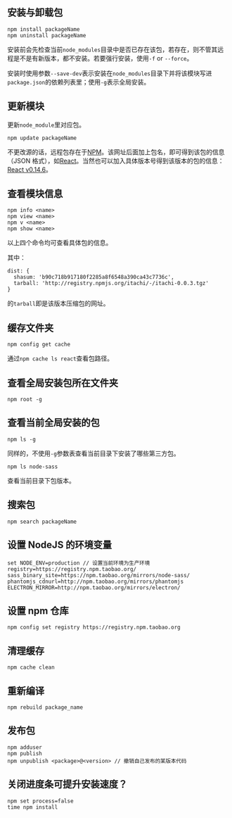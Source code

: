 ## 安装与卸载包

```
npm install packageName
npm uninstall packageName
```

安装前会先检查当前`node_modules`目录中是否已存在该包，若存在，则不管其远程是不是有新版本，都不安装。若要强行安装，使用`-f` or `--force`。

安装时使用参数`--save-dev`表示安装在`node_modules`目录下并将该模块写进`package.json`的依赖列表里；使用`-g`表示全局安装。

## 更新模块

更新`node_module`里对应包。

```
npm update packageName
```

不更改源的话，远程包存在于[NPM](https://registry.npmjs.org/)。该网址后面加上包名，即可得到该包的信息（JSON 格式），如[React](https://registry.npmjs.org/react)。当然也可以加入具体版本号得到该版本的包的信息：[React v0.14.6](https://registry.npmjs.org/react/v0.14.6)。

## 查看模块信息

```
npm info <name>
npm view <name>
npm v <name>
npm show <name>
```

以上四个命令均可查看具体包的信息。

其中：

```
dist: {
  shasum: 'b90c718b917180f2285a8f6548a390ca43c7736c',
  tarball: 'http://registry.npmjs.org/itachi/-/itachi-0.0.3.tgz'
}
```

的`tarball`即是该版本压缩包的网址。

## 缓存文件夹

```
npm config get cache
```

通过`npm cache ls react`查看包路径。

## 查看全局安装包所在文件夹

```
npm root -g
```

## 查看当前全局安装的包

```
npm ls -g
```

同样的，不使用`-g`参数表查看当前目录下安装了哪些第三方包。

```
npm ls node-sass
```

查看当前目录下包版本。

## 搜索包

```
npm search packageName
```

## 设置 NodeJS 的环境变量

```
set NODE_ENV=production // 设置当前环境为生产环境
registry=https://registry.npm.taobao.org/
sass_binary_site=https://npm.taobao.org/mirrors/node-sass/
phantomjs_cdnurl=http://npm.taobao.org/mirrors/phantomjs
ELECTRON_MIRROR=http://npm.taobao.org/mirrors/electron/
```

## 设置 npm 仓库

```
npm config set registry https://registry.npm.taobao.org
```

## 清理缓存

```
npm cache clean
```

## 重新编译

```
npm rebuild package_name
```

## 发布包

```
npm adduser
npm publish
npm unpublish <package>@<version> // 撤销自己发布的某版本代码
```

## 关闭进度条可提升安装速度？

```
npm set process=false
time npm install
```
